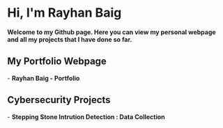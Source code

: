 <!-- ## Hi there 👋 -->
<H1>Hi, I'm Rayhan Baig</H1>
<b>Welcome to my Github page. Here you can view my personal webpage and all my projects that I have done so far.</b>
<H2>My Portfolio Webpage</H2>
- <b>Rayhan Baig - Portfolio</b>
<H2>Cybersecurity Projects</H2>
- <b>Stepping Stone Intrution Detection : Data Collection</b>

<!--
**Rayhan2525/Rayhan2525** is a ✨ _special_ ✨ repository because its `README.md` (this file) appears on your GitHub profile.

Here are some ideas to get you started:

- 🔭 I’m currently working on ...
- 🌱 I’m currently learning ...
- 👯 I’m looking to collaborate on ...
- 🤔 I’m looking for help with ...
- 💬 Ask me about ...
- 📫 How to reach me: ...
- 😄 Pronouns: ...
- ⚡ Fun fact: ...
-->
